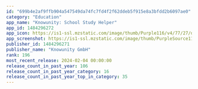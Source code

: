 ```yaml
---
id: "699b4e2af9ffb904a547549da74fc7fd4f2f62ddeb5f915e8a3bfdd2b6097ae0"
category: "Education"
app_name: "Knowunity: School Study Helper"
app_id: 1484296272
app_icon: https://is1-ssl.mzstatic.com/image/thumb/Purple116/v4/77/27/da/7727da43-8d2e-0d21-3e84-e4c39dca2af5/AppIcon-0-0-1x_U007emarketing-0-7-0-85-220.png/1024x1024bb.png
app_screenshot: https://is1-ssl.mzstatic.com/image/thumb/PurpleSource116/v4/3e/fa/28/3efa28bb-7dad-c640-dfd1-87fde192ac53/406f1bdc-c535-4d50-bdfb-7d49ad532102_1.jpg/1242x2688bb.png
publisher_id: 1484296271
publisher_name: "Knowunity GmbH"
rank: 196
most_recent_release: 2024-02-04 00:00:00
release_count_in_past_year: 106
release_count_in_past_year_category: 16
release_count_in_past_year_top_in_category: 35
---
```

